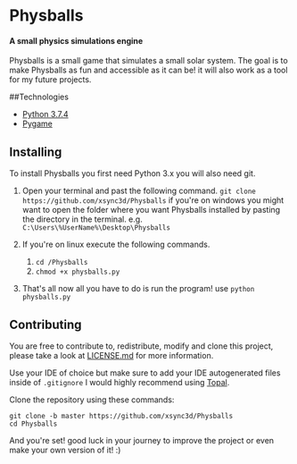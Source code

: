 # Physballs

#### A small physics simulations engine

Physballs is a small game that simulates a small solar system. The goal is to make Physballs
as fun and accessible as it can be! it will also work as a tool for my future projects.

##Technologies
* [Python 3.7.4](https://www.python.org/)
* [Pygame](https://www.pygame.org/)

## Installing
To install Physballs you first need Python 3.x you will also need git.

1. Open your terminal and past the following command.
`git clone https://github.com/xsync3d/Physballs`
if you're on windows you might want to open the folder where you want Physballs installed by pasting the directory in the terminal.
e.g. `C:\Users\%UserName%\Desktop\Physballs`

2. If you're on linux execute the following commands.
   1. `cd /Physballs`
   2. `chmod +x physballs.py`

3. That's all now all you have to do is run the program! use `python physballs.py`

## Contributing
You are free to contribute to, redistribute, modify and clone this project, please take a look at [LICENSE.md](https://github.com/xsync3d/Physballs/blob/master/LICENSE.md) for more information.

Use your IDE of choice but make sure to add your IDE autogenerated files inside of `.gitignore` I would highly recommend using [Topal](https://www.toptal.com/developers/gitignore/).

Clone the repository using these commands:
```
git clone -b master https://github.com/xsync3d/Physballs
cd Physballs
```

And you're set! good luck in your journey to improve the project or even make your own version of it! :)